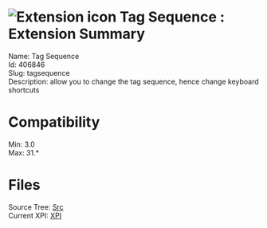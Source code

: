# ![Extension icon](https://addons.thunderbird.net/static/img/addon-icons/tabs-64.png) Tag Sequence : Extension Summary

Name: Tag Sequence  
Id: 406846  
Slug: tagsequence  
Description: allow you to change the tag sequence, hence change keyboard shortcuts
  

# Compatibility
Min: 3.0  
Max: 31.*  

# Files

Source Tree: [Src](C:/Dev/Thunderbird/ThunderKdB/xall/xOther/406846-tagsequence/src)  
Current XPI: [XPI](C:/Dev/Thunderbird/ThunderKdB/xall/xOther/406846-tagsequence/xpi)  



